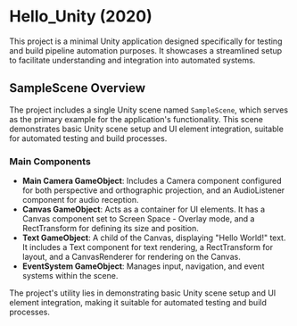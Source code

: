 # Hello_Unity (2020)
This project is a minimal Unity application designed specifically for testing and build pipeline automation purposes. It showcases a streamlined setup to facilitate understanding and integration into automated systems.

## SampleScene Overview
The project includes a single Unity scene named `SampleScene`, which serves as the primary example for the application's functionality. This scene demonstrates basic Unity scene setup and UI element integration, suitable for automated testing and build processes.

### Main Components
- **Main Camera GameObject**: Includes a Camera component configured for both perspective and orthographic projection, and an AudioListener component for audio reception.
- **Canvas GameObject**: Acts as a container for UI elements. It has a Canvas component set to Screen Space - Overlay mode, and a RectTransform for defining its size and position.
- **Text GameObject**: A child of the Canvas, displaying "Hello World!" text. It includes a Text component for text rendering, a RectTransform for layout, and a CanvasRenderer for rendering on the Canvas.
- **EventSystem GameObject**: Manages input, navigation, and event systems within the scene.

The project's utility lies in demonstrating basic Unity scene setup and UI element integration, making it suitable for automated testing and build processes.
